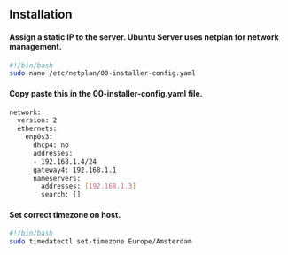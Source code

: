 ## Installation

#### Assign a static IP to the server. Ubuntu Server uses netplan for network management.

```bash
#!/bin/bash
sudo nano /etc/netplan/00-installer-config.yaml
```

#### Copy paste this in the 00-installer-config.yaml file.
```bash
network:
  version: 2
  ethernets:
    enp0s3:
      dhcp4: no
      addresses:
      - 192.168.1.4/24
      gateway4: 192.168.1.1
      nameservers:
        addresses: [192.168.1.3]
        search: []
``` 
 
#### Set correct timezone on host.
```bash
#!/bin/bash 
sudo timedatectl set-timezone Europe/Amsterdam
``` 
